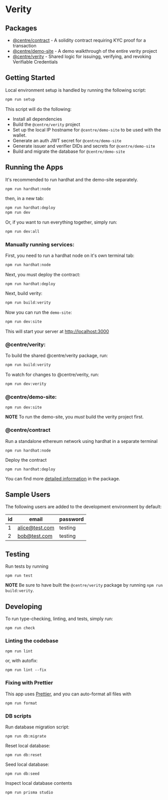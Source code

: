# Verity

## Packages

- [@centre/contract](./packages/contract) - A solidity contract requiring KYC proof for a transaction
- [@centre/demo-site](./packages/demo-site) - A demo walkthrough of the entire verity project
- [@centre/verity](./packages/verity) - Shared logic for issuingg, verifying, and revoking Verifiable Credentials

## Getting Started

Local environment setup is handled by running the following script:

```sh
npm run setup
```

This script will do the following:

- Install all dependencies
- Build the `@centre/verity` project
- Set up the local IP hostname for `@centre/demo-site` to be used with the wallet.
- Generate an auth JWT secret for `@centre/demo-site`
- Generate issuer and verifier DIDs and secrets for `@centre/demo-site`
- Build and migrate the database for `@centre/demo-site`

## Running the Apps

It's recommended to run hardhat and the demo-site separately.

```sh
npm run hardhat:node
```

then, in a new tab:

```sh
npm run hardhat:deploy
npm run dev
```

Or, if you want to run everything together, simply run:

```sh
npm run dev:all
```

### Manually running services:

First, you need to run a hardhat node on it's own terminal tab:

```sh
npm run hardhat:node
```

Next, you must deploy the contract:

```
npm run hardhat:deploy
```

Next, build verity:

```sh
npm run build:verity
```

Now you can run the `demo-site`:

```sh
npm run dev:site
```

This will start your server at [http://localhost:3000](http://localhost:3000)

### @centre/verity:

To build the shared @centre/verity package, run:

```sh
npm run build:verity
```

To watch for changes to @centre/verity, run:

```sh
npm run dev:verity
```

### @centre/demo-site:

```
npm run dev:site
```

**NOTE** To run the demo-site, you _must_ build the verity project first.

### @centre/contract

Run a standalone ethereum network using hardhat in a separate terminal

```
npm run hardhat:node
```

Deploy the contract

```
npm run hardhat:deploy
```

You can find more [detailed information](./packages/contract) in the package.

## Sample Users

The following users are added to the development environment by default:

| id  | email          | password |
| --- | -------------- | -------- |
| 1   | alice@test.com | testing  |
| 2   | bob@test.com   | testing  |

## Testing

Run tests by running

```
npm run test
```

**NOTE** Be sure to have built the `@centre/verity` package by running `npm run build:verity`.

## Developing

To run type-checking, linting, and tests, simply run:

```
npm run check
```

### Linting the codebase

```
npm run lint
```

or, with autofix:

```
npm run lint --fix
```

### Fixing with Prettier

This app uses [Prettier](https://prettier.io), and you can auto-format all files with

```
npm run format
```

### DB scripts

Run database migration script:

```
npm run db:migrate
```

Reset local database:

```
npm run db:reset
```

Seed local database:

```
npm run db:seed
```

Inspect local database contents

```
npm run prisma studio
```
